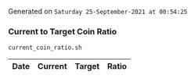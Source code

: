 Generated on `Saturday 25-September-2021 at 00:54:25`

### Current to Target Coin Ratio
`current_coin_ratio.sh`

Date|Current|Target|Ratio
---|---|---|---
